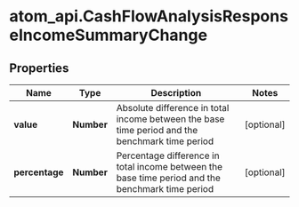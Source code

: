 # atom_api.CashFlowAnalysisResponseIncomeSummaryChange

## Properties
Name | Type | Description | Notes
------------ | ------------- | ------------- | -------------
**value** | **Number** | Absolute difference in total income between the base time period and the benchmark time period | [optional] 
**percentage** | **Number** | Percentage difference in total income between the base time period and the benchmark time period | [optional] 


